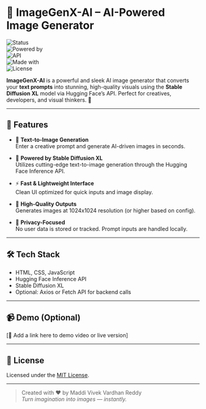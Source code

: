 # 🧠 ImageGenX-AI – AI-Powered Image Generator  
![Status](https://img.shields.io/badge/Build-Stable-brightgreen)  
![Powered by](https://img.shields.io/badge/Model-StableDiffusionXL-blueviolet)  
![API](https://img.shields.io/badge/API-HuggingFace-yellow)  
![Made with](https://img.shields.io/badge/Made%20with-JavaScript%20%26%20HTML-orange)  
![License](https://img.shields.io/badge/License-MIT-lightgrey)  

**ImageGenX-AI** is a powerful and sleek AI image generator that converts your **text prompts** into stunning, high-quality visuals using the **Stable Diffusion XL** model via Hugging Face’s API. Perfect for creatives, developers, and visual thinkers. 🎨

---

## 🌟 Features

- 🧾 **Text-to-Image Generation**  
  Enter a creative prompt and generate AI-driven images in seconds.

- 🤖 **Powered by Stable Diffusion XL**  
  Utilizes cutting-edge text-to-image generation through the Hugging Face Inference API.

- ⚡ **Fast & Lightweight Interface**  
  Clean UI optimized for quick inputs and image display.

- 🎯 **High-Quality Outputs**  
  Generates images at 1024x1024 resolution (or higher based on config).

- 🔐 **Privacy-Focused**  
  No user data is stored or tracked. Prompt inputs are handled locally.

---

## 🛠️ Tech Stack

- HTML, CSS, JavaScript  
- Hugging Face Inference API  
- Stable Diffusion XL  
- Optional: Axios or Fetch API for backend calls

---

## 📹 Demo (Optional)

[🔗 Add a link here to demo video or live version]

---

## 📜 License

Licensed under the [MIT License](LICENSE).

---

> Created with ❤️ by Maddi Vivek Vardhan Reddy  
> *Turn imagination into images — instantly.*
